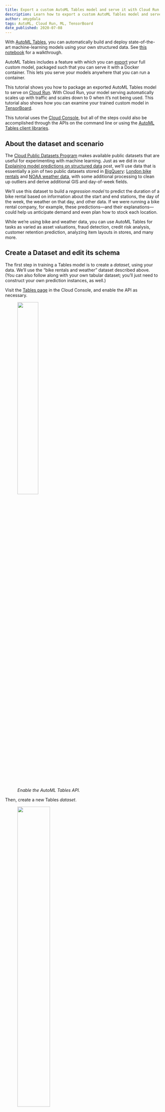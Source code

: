```yaml
---
title: Export a custom AutoML Tables model and serve it with Cloud Run
description: Learn how to export a custom AutoML Tables model and serve it with Cloud Run or any other environment where you can run a container.
author: amygdala
tags: AutoML, Cloud Run, ML, TensorBoard
date_published: 2020-07-08
---
```


With [AutoML Tables](https://cloud.google.com/automl-tables/docs/), you can automatically build and deploy state-of-the-art machine-learning models using your
own structured data. See [this notebook](https://cloud.google.com/blog/products/ai-machine-learning/use-automl-tables-from-a-jupyter-notebook) for a walkthrough.

AutoML Tables includes a feature with which you can [export](https://cloud.google.com/automl-tables/docs/model-export) your full custom model, packaged such that you can serve it with a Docker container. This lets 
you serve your models anywhere that you can run a container.

This tutorial shows you how to package an exported AutoML Tables model to serve on [Cloud Run](https://cloud.google.com/run/docs/). With Cloud Run, your model serving automatically scales up 
with traffic and scales down to 0 when it’s not being used. This tutorial also shows how you can examine your trained custom model in [TensorBoard](https://www.tensorflow.org/tensorboard).

This tutorial uses the [Cloud Console](https://console.cloud.google.com/automl-tables/datasets), but all of the steps could also be accomplished through the APIs on the command line or using the
[AutoML Tables client libraries](https://googleapis.dev/python/automl/latest/gapic/v1beta1/tables.html).

## About the dataset and scenario

The [Cloud Public Datasets Program](https://cloud.google.com/bigquery/public-data/) makes available public datasets that are useful for experimenting with machine learning. Just as we did in our [Explaining model predictions on structured data](https://cloud.google.com/blog/products/ai-machine-learning/explaining-model-predictions-structured-data) post, we’ll use data that is essentially a join of two public datasets stored in [BigQuery](https://cloud.google.com/bigquery/): [London bike rentals](https://console.cloud.google.com/bigquery?p=bigquery-public-data&d=london_bicycles&page=dataset) and [NOAA weather data](https://console.cloud.google.com/bigquery?p=bigquery-public-data&d=noaa_gsod&page=dataset), with some additional processing to clean up outliers and derive additional GIS and day-of-week fields. 

We’ll use this dataset to build a _regression model_ to predict the duration of a bike rental based on information about the start and end stations, the day of the week, the weather on that day, and other data. If we were running a bike rental company, for example, these predictions—and their explanations—could help us anticipate demand and even plan how to stock each location.

While we’re using bike and weather data, you can use AutoML Tables for tasks as varied as asset valuations, fraud detection, credit risk analysis, customer retention prediction, analyzing item layouts in stores, and many more.


## Create a Dataset and edit its schema

The first step in training a Tables model is to create a *dataset*, using your data.  We’ll use the “bike rentals and weather” dataset described above. (You can also follow along with your own tabular dataset; you’ll just need to construct your own prediction instances, as well.)  

Visit the [Tables page][13] in the Cloud Console, and enable the API as necessary.

<figure>
<a href="https://storage.googleapis.com/amy-jo/images/automl/tables_export/enable_api.png" target="_blank"><img src="https://storage.googleapis.com/amy-jo/images/automl/tables_export/enable_api.png" width="40%"/></a>
<figcaption><br/><i>Enable the AutoML Tables API.</i></figcaption>
</figure>

Then, create a new Tables *dataset*.

<figure>
<a href="https://storage.googleapis.com/amy-jo/images/automl/tables_export/create_dataset.png" target="_blank"><img src="https://storage.googleapis.com/amy-jo/images/automl/tables_export/create_dataset.png" width="50%"/></a>
<figcaption><br/><i>Create a new Tables dataset.</i></figcaption>
</figure>

Next, import your data into the dataset. To ingest the example data, select "**Import data from BigQuery**".  Then, as shown in the figure below, use `aju-dev-demos` as the BigQuery Project ID, `london_bikes_weather` as the dataset ID, and `bikes_weather` as the table name.

<figure>
<a href="https://storage.googleapis.com/amy-jo/images/automl/tables_export/import_data.png" target="_blank"><img src="https://storage.googleapis.com/amy-jo/images/automl/tables_export/import_data.png" width="60%"/></a>
<figcaption><br/><i>Import the <code>bikes_weather</code> BigQuery table into the dataset.</i></figcaption>
</figure>

### Edit the dataset’s schema

Once the import is complete, you can edit the dataset schema. We'll need to change a few of the inferred types. Make sure your schema reflects what’s in the figure below. In particular, change `bike_id`, `end_station_id`, `start_station_id`, and `loc_cross` to be of type *Categorical*.  (Note that useful stats are generated for the columns, including correlation statistics with the target column, which can help you determine which columns you want to use as model inputs.)

Then, we'll set `duration` as the _target_ column. 

<figure>
<a href="https://storage.googleapis.com/amy-jo/images/automl/tables_export/schema.png" target="_blank"><img src="https://storage.googleapis.com/amy-jo/images/automl/tables_export/schema.png" width="90%"/></a>
<figcaption><br/><i>Adjust the dataset schema.</i></figcaption>
</figure>


## Train and export your Tables model

Now you're ready to train a model on the dataset.  

We'll train a model to predict ride  `duration` given all the other dataset inputs.  So, we'll be training a [regression][14] model. 
For this example, enter a training budget of 1 hours, and include all available feature columns.

<figure>
<a href="https://storage.googleapis.com/amy-jo/images/automl/tables_export/train.png" target="_blank"><img src="https://storage.googleapis.com/amy-jo/images/automl/tables_export/train.png" width="50%"/></a>
<figcaption><br/><i>Train a model to predict ride <code>duration</code>.</i></figcaption>
</figure>

### Export the trained model

Once the model is trained, we'll export the result, so that it can be served from any environment in which you can run a container.  (Note that you could also [deploy][15] your model to the Cloud AI Platform for online prediction).

You'll find the export option under **TEST & USE**.  (See the [documentation][16] for detail on the export process). Click the "**Container**" card to export your trained model to be run from a Docker container.  You'll need to use a *regional* GCS bucket, in the same region as your model. 

You also might want to create a sub-folder for the model export in the GCS bucket, so that if you have multiple exports, you can keep track of .  An easy way to create the folder is via the web UI, as we’ve done here with the `model_export_1` sub-folder.


<figure>
<a href="https://storage.googleapis.com/amy-jo/images/automl/tables_export/export1.png" target="_blank"><img src="https://storage.googleapis.com/amy-jo/images/automl/tables_export/export1.png" width="60%"/></a>
<figcaption><br/><i>Click the "Container" card to export your trained model to be run from a Docker container.</i></figcaption>
</figure>

Then, browse to select the GCS folder into which you want to export your model and click the **EXPORT** button.

<figure>
<a href="https://storage.googleapis.com/amy-jo/images/automl/tables_export/export2-2.png" target="_blank"><img src="https://storage.googleapis.com/amy-jo/images/automl/tables_export/export2-2.png" width="60%"/></a>
<figcaption><br/><i>Browse to the GCS folder into which you want to export your model.</i></figcaption>
</figure>

When the export is finished, create a local directory, like `bikes_weather`, to hold your model.

Copy the download command provided in the cloud console, which will look something like the following:
`gsutil cp -r gs://<your-bucket>/model_export_1//* ./download_dir`

Then, edit this command: add quotes around the `gs` URI, and remove one of the end slashes.  Then edit `download_dir` to point to the directory you created.  The result should look something like the following. Run it from the parent directory of your `bikes_weather` directory:

```sh
gsutil cp -r 'gs://<your-bucket>/model_export_1/*' ./bikes_weather
```

The exported model will be copied to `./bikes_weather`.

**Note**: to run `gsutil`, you will need [`gcloud`][17] installed. You can run these commands from the [Cloud Shell][18] instead of your local machine if you don't want to install the SDK locally.

## Test your exported model locally

Once you've downloaded your model, you can run and test it locally. This provides a good sanity check before deploying to Cloud Run.
The process is described in the [documentation][19], but we'll summarize it here.

- change to the `bikes_weather` directory. You should see a `model_export` subdirectory, which is the result of your download.
- rename the `model_export/tbl/tf_saved_model*` subdirectory to remove the timestamp suffix.

Then, create and run a container to serve your new trained model.  Edit the following to point to your renamed directory path:

```sh
docker run -v `pwd`/model-export/tbl/<your_renamed_directory>:/models/default/0000001 -p 8080:8080 -it gcr.io/cloud-automl-tables-public/model_server
```

This starts up a model server to which you can send requests.  Note that we're using the `gcr.io/cloud-automl-tables-public/model_server` container image and mounting our local directory.

Next, download or navigate to [this `instances.json`][20] file.  If you take a look at it, you can see that it holds data for three prediction instances for our “bikes & weather” model.
From the directory where you placed `instances.json`, run:

```sh
curl -X POST --data @instances.json http://localhost:8080/predict
```

You’ll get back predictions for all of the instances in the `json` file.   
The actual duration for the third instance is 1200.

## View information about your exported model in TensorBoard

You can view your exported custom model in [TensorBoard][21].  This requires a conversion step. 
You will need to have TensorFlow 1.14 or 1.15 [installed][22] to run the the conversion script.

Then, download or navigate to the [`convert_oss.py`][23] script.  Copy it to the parent directory of `model_export`.  Create a directory for the output (e.g. `converted_export`), then run the script as follows:

```sh
mkdir converted_export
python ./convert_oss.py --saved_model ./model-export/tbl/<your_renamed_directory>/saved_model.pb --output_dir converted_export
```

**The script requires TensorFlow 1.x**.  Then, point TensorBoard to the converted model:

```sh
tensorboard --logdir=converted_export
```

You will see a rendering of the model graph, and can pan and zoom to view model sub-graphs in more detail.

<figure>
<a href="https://storage.googleapis.com/amy-jo/images/automl/tables_export/tb1.png" target="_blank"><img src="https://storage.googleapis.com/amy-jo/images/automl/tables_export/tb1.png" /></a>
<figcaption><br/><i>You can view an exported custom Tables model in Tensorboard.</i></figcaption>
</figure>

<figure>
<a href="https://storage.googleapis.com/amy-jo/images/automl/tables_export/tb2.png" target="_blank"><img src="https://storage.googleapis.com/amy-jo/images/automl/tables_export/tb2.png" /></a>
<figcaption><br/><i></i></figcaption>
</figure>

<figure>
<a href="https://storage.googleapis.com/amy-jo/images/automl/tables_export/tb3.png" target="_blank"><img src="https://storage.googleapis.com/amy-jo/images/automl/tables_export/tb3.png" /></a>
<figcaption><br/><i>Zooming in to see part of the model graph in more detail.</i></figcaption>
</figure>


## Create a Google Cloud Run service based on your exported model

At this point, we have a trained model that we've exported and tested locally.  Now we are almost ready to deploy it to [Cloud Run][24]. As the last step of prep, we'll create a container image that uses `gcr.io/cloud-automl-tables-public/model_server` as a base image and `ADD`s the model directory, and push that image to the [Google Container Registry][25], so that Cloud Run can access it.

### Build a container to use for Cloud Run

In the same `bikes_weather` directory that holds the `model_export` subdir, create a file called `Dockerfile` that contains the following two lines.  The template is [here][26] as well. **Edit the second line to use your correct path to the exported model, the same path that you used above when running locally**.

```
FROM gcr.io/cloud-automl-tables-public/model_server

ADD model-export/tbl/YOUR_RENAMED_DIRECTORY/models/default/0000001
```

Then, build a container from the `Dockerfile`.  In this example we'll call it `bw-serve`.
You can do this as follows (**replace `[PROJECT_ID]` with the id of your project**):

```bash
docker build . -t gcr.io/[PROJECT_ID]/bw-serve
```

Next, push it to the Google Container Registry (again replacing `[PROJECT_ID]` with the id of your project):

```bash
docker push gcr.io/[PROJECT_ID]/bw-serve
```

(If you get an error, you may need to configure Docker to use gcloud to [authenticate requests to Container Registry][27].)

Alternately, you can use [Cloud Build][28] to build the container instead, as follows:

```bash
gcloud builds submit --tag gcr.io/[PROJECT_ID]/bw-serve .
```

### Create your Cloud Run service

Now we're ready to deploy the container we built to Cloud Run, where we can scalably serve it for predictions.  Visit the [Cloud Run page in the console][29]. (Click the “START USING..” button if necessary).  Then click the **CREATE SERVICE** button.

<figure>
<a href="https://storage.googleapis.com/amy-jo/images/automl/cloud_run1%202.png" target="_blank"><img src="https://storage.googleapis.com/amy-jo/images/automl/cloud_run1%202.png" width="40%"/></a>
<figcaption><br/><i>Creating a Cloud Run Service</i></figcaption>
</figure>

For the container URL, enter the name of the container that you just built above. Select the “Cloud Run (fully managed)” option.  Create a service name (it can be anything you like). Select the **Require Authentication** option. Then, click on **SHOW OPTIONAL REVISION SETTINGS**.  Change the **Memory allocated** option to **2GiB**. Leave the rest of the defaults as they are, and click **CREATE**.

<figure>
<a href="https://storage.googleapis.com/amy-jo/images/automl/cloud_run2.png" target="_blank"><img src="https://storage.googleapis.com/amy-jo/images/automl/cloud_run2.png" width="50%"/></a>
<figcaption><br/><i>Set your service instances to use 2GiB of memory</i></figcaption>
</figure>

### Send prediction requests to the Cloud Run service

Once your Cloud Run service is deployed, you can send prediction requests to it.  Your new service will have a URL that starts with your service name (and ends with `run.app`). You can send JSON predictions to the Cloud Run service just as with the local server you tested earlier; but with Cloud Run, the service will scale up and down based on demand. 

Assuming you selected the **Require Authentication** option, you can make prediction requests like this:

```bash
curl -X POST -H \
"Authorization: Bearer $(gcloud auth print-identity-token)" --data @./instances.json \
https://<your-service-url>/predict
```

It may take a second or two for the first request to return, but subsequent requests will be faster. (If you set up your Cloud Run service endpoint so that it does not require authentication, you don’t need to include the authorization header in your `curl` request).

## What’s next?

In this tutorial, we walked through how to export a custom AutoML Tables trained model, view model information in TensorBoard, and build a container image that lets you serve the model from any environment.  Then we showed how you can deploy that image to Cloud Run for scalable serving. See the [Cloud Run documentation][30] for more information on how you’d configure your prediction endpoint for end-user or service-to-service authentication.

Once you’ve built a model-serving container image, it’s easy to deploy it to other environments as well.  For example, if you have installed [Knative serving](https://github.com/knative/serving) on a [Kubernetes](https://kubernetes.io/) cluster, you can create a Knative *service* like this, using the same container image (again replacing `[PROJECT_ID]` with your project):

```yaml
apiVersion: serving.knative.dev/v1
kind: Service
metadata:
  name: bikes-weather
spec:
  template:
    spec:
      containers:
        - image: gcr.io/[PROJECT_ID]/bw-serve
```

Though the example model for this tutorial fits on a 2-GiB Cloud Run instance, you may have models that are too large for the managed Cloud Run service, and serving it with Kubernetes/GKE is a good alternative.

If you’re curious about the details of your custom model, you can use Cloud Logging to [view information about your AutoML Tables model](https://cloud.google.com/automl-tables/docs/logging). Using Logging, you can see the final model hyperparameters as well as the hyperparameters and object values used during model training and tuning.

You may also be interested in exploring the updated [AutoML Tables client libraries](https://googleapis.dev/python/automl/latest/gapic/v1beta1/tables.html), which make it easy for you to [train and use Tables programmatically](https://github.com/GoogleCloudPlatform/python-docs-samples/tree/master/tables/automl/notebooks), or reading about how to create a _contextual bandit_ model pipeline [using AutoML Tables, without needing a specialist for tuning or feature engineering](https://cloud.google.com/blog/products/ai-machine-learning/how-to-build-better-contextual-bandits-machine-learning-models).



[13]:	https://console.cloud.google.com/automl-tables/datasets
[14]:	https://cloud.google.com/automl-tables/docs/problem-types
[15]:	https://cloud.google.com/automl-tables/docs/predict
[16]:	https://cloud.google.com/automl-tables/docs/model-export
[17]:	https://cloud.google.com/sdk/install
[18]:	https://cloud.google.com/shell/
[19]:	https://cloud.google.com/automl-tables/docs/model-export
[20]:	./instances.json
[21]:	https://www.tensorflow.org/tensorboard
[22]:	https://www.tensorflow.org/install/pip#2.-create-a-virtual-environment-recommended
[23]:	./convert_oss.py
[24]:	https://cloud.google.com/run/docs/
[25]:	https://cloud.google.com/container-registry/
[26]:	./Dockerfile.template
[27]:	https://cloud.google.com/container-registry/docs/quickstart#add_the_image_to
[28]:	https://cloud.google.com/cloud-build/docs/quickstart-docker
[29]:	https://console.cloud.google.com/marketplace/details/google-cloud-platform/cloud-run
[30]:	https://cloud.google.com/run/docs/authenticating/overview

